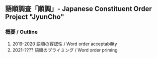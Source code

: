 ## 語順調査「順調」- Japanese Constituent Order Project "JyunCho"

### 概要 / Outline

1. 2019-2020 語順の容認性 / Word order acceptability
2. 2021-????  語順のプライミング / Word order priming

